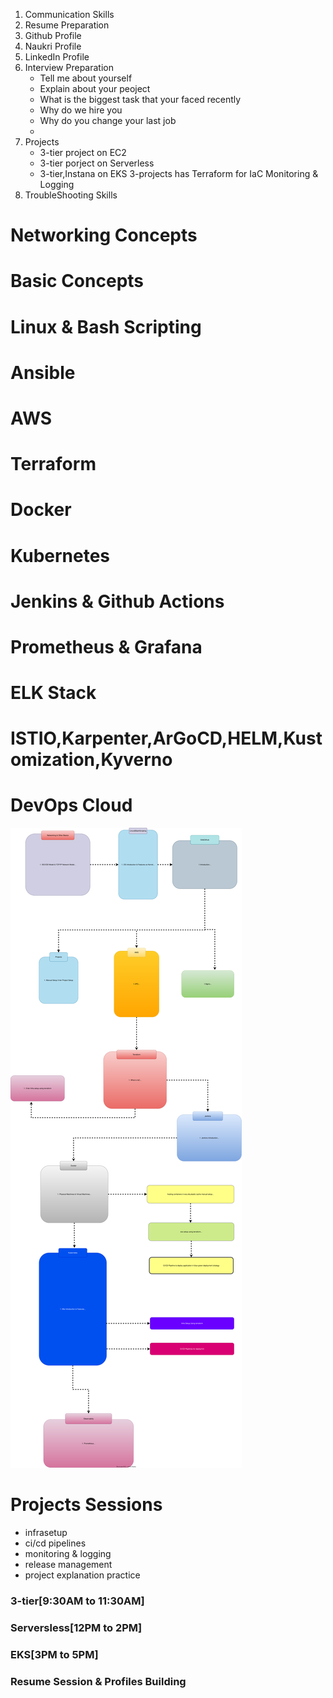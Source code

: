 1. Communication Skills
2. Resume Preparation
3. Github Profile
4. Naukri Profile
5. LinkedIn Profile
6. Interview Preparation
   - Tell me about yourself
   - Explain about your peoject
   - What is the biggest task that your faced recently
   - Why do we hire you
   - Why do you change your last job
   - 
7. Projects
   - 3-tier project on EC2
   - 3-tier porject on Serverless
   - 3-tier,Instana on EKS
     3-projects has 
     Terraform for IaC
     Monitoring & Logging
8. TroubleShooting Skills


# Networking Concepts

# Basic Concepts

# Linux & Bash Scripting

# Ansible

# AWS

# Terraform

# Docker

# Kubernetes

# Jenkins & Github Actions 

# Prometheus & Grafana

# ELK Stack

# ISTIO,Karpenter,ArGoCD,HELM,Kustomization,Kyverno

# DevOps Cloud
![DevOps Flow](./images/flow.drawio.svg)

# Projects Sessions
- infrasetup
- ci/cd pipelines
- monitoring & logging
- release management
- project explanation practice
### 

### 3-tier[9:30AM to 11:30AM]

### Serversless[12PM to 2PM]

### EKS[3PM to 5PM]

### Resume Session & Profiles Building